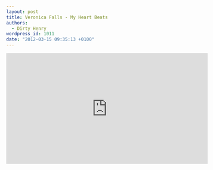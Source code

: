 ```yaml
---
layout: post
title: Veronica Falls - My Heart Beats
authors:
  - Dirty Henry
wordpress_id: 1011
date: "2012-03-15 09:35:13 +0100"
---
```


<iframe src="http://player.vimeo.com/video/38295682?title=0&amp;byline=0&amp;portrait=0" width="540" height="297" frameborder="0" webkitAllowFullScreen mozallowfullscreen allowFullScreen></iframe>
